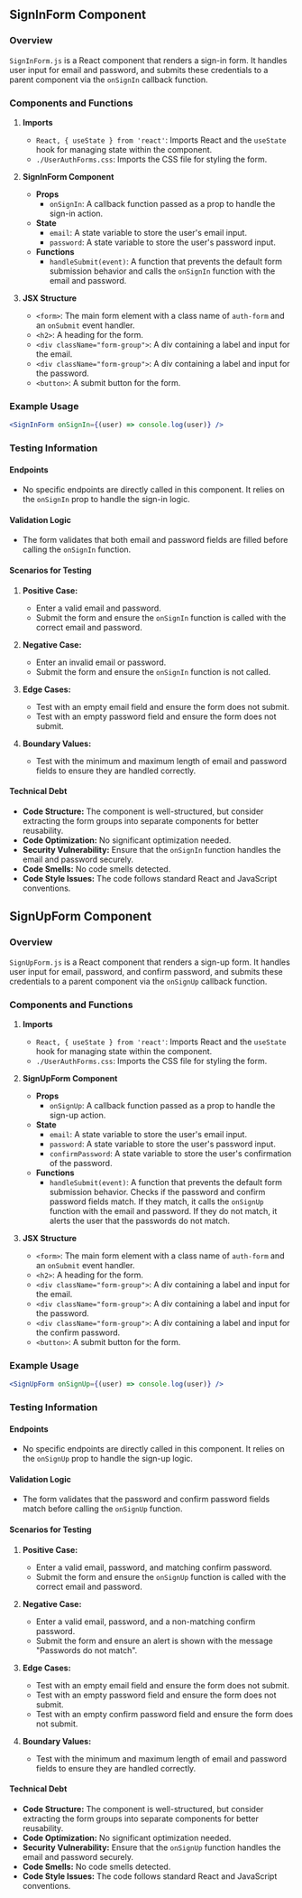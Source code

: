 ## SignInForm Component

### Overview
`SignInForm.js` is a React component that renders a sign-in form. It handles user input for email and password, and submits these credentials to a parent component via the `onSignIn` callback function.

### Components and Functions

1. **Imports**
   - `React, { useState } from 'react'`: Imports React and the `useState` hook for managing state within the component.
   - `./UserAuthForms.css`: Imports the CSS file for styling the form.

2. **SignInForm Component**
   - **Props**
     - `onSignIn`: A callback function passed as a prop to handle the sign-in action.
   - **State**
     - `email`: A state variable to store the user's email input.
     - `password`: A state variable to store the user's password input.
   - **Functions**
     - `handleSubmit(event)`: A function that prevents the default form submission behavior and calls the `onSignIn` function with the email and password.

3. **JSX Structure**
   - `<form>`: The main form element with a class name of `auth-form` and an `onSubmit` event handler.
   - `<h2>`: A heading for the form.
   - `<div className="form-group">`: A div containing a label and input for the email.
   - `<div className="form-group">`: A div containing a label and input for the password.
   - `<button>`: A submit button for the form.

### Example Usage
```jsx
<SignInForm onSignIn={(user) => console.log(user)} />
```

### Testing Information

#### Endpoints
- No specific endpoints are directly called in this component. It relies on the `onSignIn` prop to handle the sign-in logic.

#### Validation Logic
- The form validates that both email and password fields are filled before calling the `onSignIn` function.

#### Scenarios for Testing
1. **Positive Case:**
   - Enter a valid email and password.
   - Submit the form and ensure the `onSignIn` function is called with the correct email and password.

2. **Negative Case:**
   - Enter an invalid email or password.
   - Submit the form and ensure the `onSignIn` function is not called.

3. **Edge Cases:**
   - Test with an empty email field and ensure the form does not submit.
   - Test with an empty password field and ensure the form does not submit.

4. **Boundary Values:**
   - Test with the minimum and maximum length of email and password fields to ensure they are handled correctly.

#### Technical Debt
- **Code Structure:** The component is well-structured, but consider extracting the form groups into separate components for better reusability.
- **Code Optimization:** No significant optimization needed.
- **Security Vulnerability:** Ensure that the `onSignIn` function handles the email and password securely.
- **Code Smells:** No code smells detected.
- **Code Style Issues:** The code follows standard React and JavaScript conventions.

## SignUpForm Component

### Overview
`SignUpForm.js` is a React component that renders a sign-up form. It handles user input for email, password, and confirm password, and submits these credentials to a parent component via the `onSignUp` callback function.

### Components and Functions

1. **Imports**
   - `React, { useState } from 'react'`: Imports React and the `useState` hook for managing state within the component.
   - `./UserAuthForms.css`: Imports the CSS file for styling the form.

2. **SignUpForm Component**
   - **Props**
     - `onSignUp`: A callback function passed as a prop to handle the sign-up action.
   - **State**
     - `email`: A state variable to store the user's email input.
     - `password`: A state variable to store the user's password input.
     - `confirmPassword`: A state variable to store the user's confirmation of the password.
   - **Functions**
     - `handleSubmit(event)`: A function that prevents the default form submission behavior. Checks if the password and confirm password fields match. If they match, it calls the `onSignUp` function with the email and password. If they do not match, it alerts the user that the passwords do not match.

3. **JSX Structure**
   - `<form>`: The main form element with a class name of `auth-form` and an `onSubmit` event handler.
   - `<h2>`: A heading for the form.
   - `<div className="form-group">`: A div containing a label and input for the email.
   - `<div className="form-group">`: A div containing a label and input for the password.
   - `<div className="form-group">`: A div containing a label and input for the confirm password.
   - `<button>`: A submit button for the form.

### Example Usage
```jsx
<SignUpForm onSignUp={(user) => console.log(user)} />
```

### Testing Information

#### Endpoints
- No specific endpoints are directly called in this component. It relies on the `onSignUp` prop to handle the sign-up logic.

#### Validation Logic
- The form validates that the password and confirm password fields match before calling the `onSignUp` function.

#### Scenarios for Testing
1. **Positive Case:**
   - Enter a valid email, password, and matching confirm password.
   - Submit the form and ensure the `onSignUp` function is called with the correct email and password.

2. **Negative Case:**
   - Enter a valid email, password, and a non-matching confirm password.
   - Submit the form and ensure an alert is shown with the message "Passwords do not match".

3. **Edge Cases:**
   - Test with an empty email field and ensure the form does not submit.
   - Test with an empty password field and ensure the form does not submit.
   - Test with an empty confirm password field and ensure the form does not submit.

4. **Boundary Values:**
   - Test with the minimum and maximum length of email and password fields to ensure they are handled correctly.

#### Technical Debt
- **Code Structure:** The component is well-structured, but consider extracting the form groups into separate components for better reusability.
- **Code Optimization:** No significant optimization needed.
- **Security Vulnerability:** Ensure that the `onSignUp` function handles the email and password securely.
- **Code Smells:** No code smells detected.
- **Code Style Issues:** The code follows standard React and JavaScript conventions.